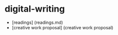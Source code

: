 # digital-writing

 - [readings] (readings.md)
 - [creative work proposal] (creative work proposal)
